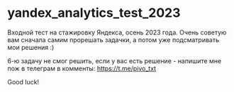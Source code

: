 # yandex_analytics_test_2023
Входной тест на стажировку Яндекса, осень 2023 года. Очень советую вам сначала самим прорешать задачки, а потом уже подсматривать мои решения :)

6-ю задачу не смог решить, если у вас есть решение - напишите мне пож в телеграм в комменты: https://t.me/pivo_txt

Good luck!
